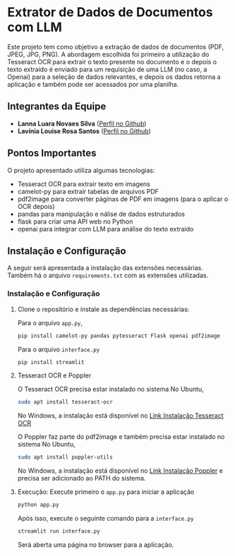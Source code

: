 # __Extrator de Dados de Documentos com LLM__

Este projeto tem como objetivo a extração de dados de documentos (PDF, JPEG, JPG, PNG). A abordagem escolhida foi primeiro a utilização do Tesseract OCR para extrair o texto presente no documento e o depois o texto extraído é enviado para um requisição de uma LLM (no caso, a Openai) para a seleção de dados relevantes, e depois os dados retorna a aplicação e também pode ser acessados por uma planilha.

##  __Integrantes da Equipe__

- **Lanna Luara Novaes Silva** ([Perfil no Github](github.com/lannalua))
- **Lavínia Louise Rosa Santos** ([Perfil no Github](github.com/lavinialouisee))

##  __Pontos Importantes__

O projeto apresentado utiliza algumas tecnologias:
- Tesseract OCR para extrair texto em imagens
- camelot-py para extrair tabelas de arquivos PDF
- pdf2image para converter páginas de PDF em imagens (para o aplicar o OCR depois)
- pandas para manipulação e nálise de dados estruturados
- flask para criar uma API web no Python
- openai para integrar com LLM para análise do texto extraído


##  __Instalação e Configuração__

A seguir será apresentada a instalação das extensões necessárias. Também há o arquivo `requirements.txt` com as extensões utilizadas. 

### Instalação e Configuração

1. Clone o repositório e instale as dependências necessárias:

    Para o arquivo `app.py`,
    ```sh
    pip install camelot-py pandas pytesseract Flask openai pdf2image
    ```
    Para o arquivo `interface.py`
    ```sh
    pip install streamlit
    ```

2. Tesseract OCR e Poppler

    O Tesseract OCR precisa estar instalado no sistema
    No Ubuntu,
    ```sh
    sudo apt install tesseract-ocr
    ```
    No Windows, a instalação está disponível no [Link Instalação Tesseract OCR](https://github.com/UB-Mannheim/tesseract/wiki)

    O Poppler faz parte do pdf2image e também precisa estar instalado no sistema
    No Ubuntu,
    ```sh
    sudo apt install poppler-utils
    ```
    No Windows, a instalação está disponível no [Link Instalação Poppler](https://github.com/oschwartz10612/poppler-windows/releases) e precisa ser adicionado ao PATH do sistema.


3. Execução:
    Execute primeiro o `app.py` para iniciar a aplicação
    ```sh
    python app.py
    ```
    Após isso, execute o seguinte comando para a `interface.py` 
    ```sh
    streamlit run interface.py
    ```
    Será aberta uma página no browser para a aplicação. 
